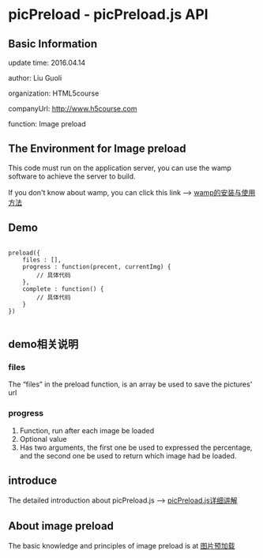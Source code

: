 # picPreload - picPreload.js API
## Basic Information
update time: 2016.04.14 

author: Liu Guoli

organization: HTML5course

companyUrl: http://www.h5course.com

function: Image preload

## The Environment for Image preload
This code must run on the application server, you can use the wamp software to achieve the server to build.

If you don't know about wamp, you can click this link ——> [wamp的安装与使用方法][2]

## Demo
<pre>
<code>
preload({
	files : [],
	progress : function(precent, currentImg) {
		// 具体代码
	},
	complete : function() {
		// 具体代码
	}
})
 </code>
</pre>

## demo相关说明
### files
The “files” in the preload function, is an array be used to save the pictures' url

### progress
1. Function, run after each image be loaded
2. Optional value
3. Has two arguments, the first one be used to expressed the percentage, and the second one be used to return which image had be loaded.

## introduce
The detailed introduction about picPreload.js ——> [picPreload.js详细讲解][1]

## About image preload
The basic knowledge and principles of image preload is at [图片预加载][3]

[1]: http://www.h5course.com
[2]: http://www.h5course.com/a/20160406406.html
[3]: http://www.h5course.com/a/20160408408.html